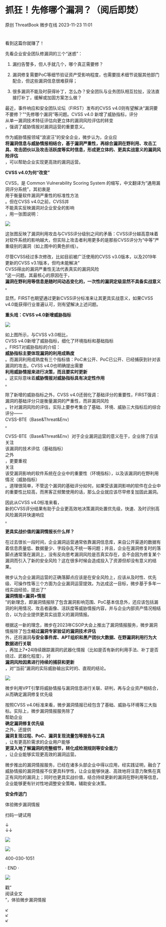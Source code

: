 #  抓狂！先修哪个漏洞？（阅后即焚）   
原创 ThreatBook  微步在线   2023-11-23 11:01  
  
#   
  
看到这篇你就赚了！  
  
先看企业安全团队修漏洞的三个“迷惑”：  
1. 漏扫告警多，但人手就几个，哪个真正需要修？  
  
1. 漏洞修复需要PoC等细节验证资产受影响程度，也需要技术细节说服其他部门配合，但这些漏洞信息很难获得；  
  
1. 很多漏洞不能及时获得补丁，怎么办？安全团队与业务团队相互拉扯，没法直接打补丁，缓解或加固方案怎么做？  
  
最近，事件响应和安全团队论坛（FIRST）发布的CVSS v4.0则有望解决“漏洞要不要修？”“先修哪个漏洞”等问题。CVSS v4.0 新增了威胁指标，评分  
从单一漏洞技术特征评估向更立体的漏洞风险评估的转变  
，强调了威胁情报对漏洞运营的重要意义。  
  
作为威胁情报领域“浪波汪”的安全企业，微步认为，企业应  
**将漏洞信息与威胁情报相结合，基于漏洞严重性，再综合漏洞在野利用、攻击工具、攻击团伙以及攻击活跃度等实时信息，形成更立体的、更具实战意义的漏洞风险评估**  
，可以帮助企业实现更高效的漏洞运营。  
  
  
**CVSS v4.0为何“改变”**  
  
  
CVSS，是 Common Vulnerability Scoring System 的缩写，中文翻译为“通用漏洞评分系统”，其初衷是  
用于衡量软件漏洞严重性的标准性方法  
。但在CVSS v4.0之前，CVSS并  
不能真实反映漏洞对企业安全的影响  
，用一张图说明：  
  
  
![](https://mmbiz.qpic.cn/mmbiz_png/Yv6ic9zgr5hSOBPa3mib4Ja2Mibz93J5TvKickBC5cghr86hTKbylUKZicS0o62tHIia1WCrWvlqQqbNNjdwnKiaOM4ZQ/640?wx_fmt=png&from=appmsg "")  
  
这张图反映了漏洞利用攻击与CVSS评分级别之间的矛盾：CVSS评分越高意味着对软件系统的影响越大，但实际上攻击者利用更多的是那些CVSS评分为“中等”严重级别的漏洞（如上图中的黄色折线）。  
  
尽管CVSS经过多次修改，比如目前被广泛使用的CVSS v3.0版本，以及2019年更新的CVSS v3.1版本，但均未能解决“  
CVSS得出的漏洞严重性无法代表真实的漏洞风险  
”这一问题。其最核心的原因在于，  
**漏洞在野利用等信息是随时间动态变化的，一次性的漏洞定级显然不具备实战意义**  
。  
  
显然，FIRST也期望通过更新CVSS评分标准来让其更具实战意义，如果CVSS v4.0能获得行业普遍认可，则有望解决上述问题。  
  
  
**重头戏：CVSS v4.0新增威胁指标**  
  
  
![](https://mmbiz.qpic.cn/mmbiz_png/Yv6ic9zgr5hSOBPa3mib4Ja2Mibz93J5TvKgazZUzxTCMk5oMG2u95pGyovedvicibJZYHp3VFVetPzQiaIM1OSqzSNg/640?wx_fmt=png&from=appmsg "")  
  
  
如上图所示，与CVSS v3.0相比，  
CVSS v4.0新增了威胁指标，细化了环境指标和基础指标  
。FIRST对威胁指标的介绍：  
**威胁指标主要体现漏洞的利用成熟度**  
。而漏洞利用成熟度有三个指标值：PoC未公开、PoC已公开、已经捕获到针对该漏洞的攻击。CVSS v4.0也明确提出需要  
**利用威胁情报来进行决策，而且要实时更新**  
。这实际意味着**威胁情报对威胁指标具有决定性作用**  
。  
  
除了新增的威胁指标之外，CVSS v4.0还弱化了基础评分的重要性，FIRST强调：  
漏洞的基础评分只是衡量漏洞的严重性，而非漏洞风险  
。针对漏洞风险的评估，实际上要参考集合了基础、环境、威胁三大指标后的综合评分——  
CVSS-BTE（Base&Threat&Env）  
。  
  
CVSS-BTE（Base&Threat&Env）对于企业漏洞运营的意义在于，企业除了应该  
关注  
该漏洞的技术评估（基础指标）  
之外  
，更要重视  
关注  
该受漏洞影响的软件系统在企业中的重要性（环境指标），以及该漏洞的在野利用情况（威胁指标）  
。道理很简单，不管这个漏洞的基础评分如何，如果受该漏洞影响的软件在企业中的重要性比较高，而黑客正频繁使用的话，那么企业就应该尽早修复加固此漏洞。  
  
因此从CVSS v4.0标准来看，  
新的CVSS评分结果有助于企业更高效地决策漏洞处置优先级，快速、及时识别高风险漏洞并快速响应  
。  
  
  
**更具实战价值的漏洞情报长什么样？**  
  
在过去很长一段时间，企业漏洞运营通常依靠漏洞信息库，来自公开渠道的数据有着信息质量低、数据量少、字段杂乱不统一等问题；并且，企业在漏洞修复时的落脚点通常落在漏洞上，没有反向思考漏洞风险是否真实存在，会不会因为修复某个漏洞而引入了新的安全风险？这在很多时候会造成投入了资源但却没有意义的结果。  
  
微步认为企业漏洞运营的正确落脚点应该是在安全风险上，应该从及时性、优先级、可操作性等三个方面为企业漏洞运营提效。为达成这一目标，微步基于多年一线实战经验，提出了“  
**漏洞情报=漏洞+情报**  
”的新理念，即漏洞情报除了包含漏洞影响范围、PoC基本信息外，还应该包括漏洞的利用情况、攻击者画像、活跃度等威胁情报内容，并与企业内部资产情况相结合，以为企业提供更具实战意义的漏洞情报。  
  
根据这一新的理念，微步在2023年CSOP大会上推出了漏洞情报服务，微步漏洞情报除了包含**经过漏洞专家验证的漏洞技术评估**  
外，还将漏洞**与安全事件库、APT组织和黑产团伙大数据、在野漏洞利用行为大数据进行关联**  
，再加上7*24持续跟踪漏洞的武器化情报（比如是否有新的利用手法、补丁是否绕过、武器化程度），对  
**漏洞风险因素进行持续的捕获和更新**  
，对“当前”漏洞的实际威胁输出实时的、直观的结论。  
  
![](https://mmbiz.qpic.cn/mmbiz_png/Yv6ic9zgr5hSOBPa3mib4Ja2Mibz93J5TvKgfnbcInZh6e2o31H1Sf1cvNtcyQHJB5C8z6wOpWOPlrntZBibj5vK2A/640?wx_fmt=png&from=appmsg "")  
  
微步利用VPT引擎将威胁情报与漏洞信息进行关联、研判，再与企业资产相结合，从而确定漏洞修复优先级  
  
按照CVSS v4.0标准来看，微步漏洞情报已经包含了基础、威胁与环境等三大指标。实际上，微步漏洞情报服务除了  
帮助企业  
**确定漏洞修复优先级**  
之外，还提供  
**漏洞复现过程、PoC、漏洞复现流量包等报告与工具**  
，让有更高阶需求的企业用户能够  
**更深入地了解漏洞的完整细节，转化成检测规则等安全能力**  
，让企业能够实现更高效的漏洞运营。  
  
微步推出的漏洞情报服务，已经在诸多头部企业中得以应用，经实践证明，融合了威胁情报的漏洞情报不仅更具科学性，让企业能够快速、高效地将注意力聚焦在真正有风险的漏洞上；同时也更具实战价值，结合持续更新的漏洞在野利用等信息，企业能够更有针对性地调整安全策略，辅助安全决策。  
  
  
  
**安全传送门**  
  
  
体验微步漏洞情报  
  
扫码一键试用  
  
↓  
↓↓  
  
![](https://mmbiz.qpic.cn/mmbiz_png/Yv6ic9zgr5hSOBPa3mib4Ja2Mibz93J5TvKJedevO2aHZR9KF6YC5W6NFaNdHeH76VxPiaYibibsv6ZX1e7Gl9ETic1xQ/640?wx_fmt=png&from=appmsg "")  
  
![](https://mmbiz.qpic.cn/mmbiz_png/Yv6ic9zgr5hTIdM9koHZFkrtYe5WU5rHxSDicbiaNFjEBAs1rojKGviaJGjOGd9KwKzN4aSpnNZDA5UWpY2E0JAnNg/640?wx_fmt=png&wxfrom=5&wx_lazy=1&wx_co=1 "")  
  
400-030-1051  
  
  
  
  
· END ·  
  
  
  
![](https://mmbiz.qpic.cn/mmbiz_png/Yv6ic9zgr5hQl5bZ5Mx6PTAQg6tGLiciarvf5UJiaAtDicA6DA9QuFsUYePicAQ6XHqBh5euzI2LxDc2514KeyTOunPQ/640?wx_fmt=png&wxfrom=5&wx_lazy=1&wx_co=1 "")  
  
戳“  
阅读全文  
”，体验微步漏洞情报  
  
↙  
↙  
↙  
  
